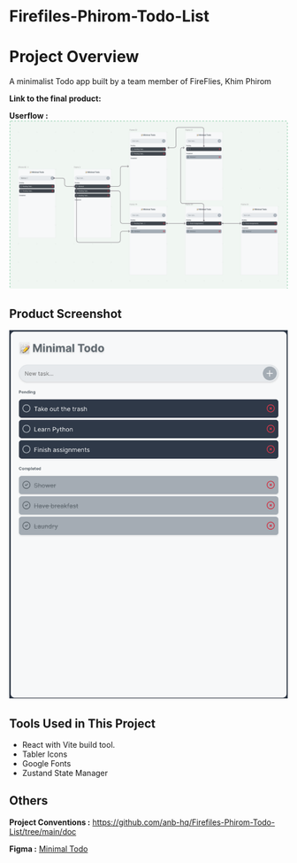 # Firefiles-Phirom-Todo-List

# Project Overview

A minimalist Todo app built by a team member of FireFlies, Khim Phirom

**Link to the final product:** 


**Userflow :** 
![\[Title\](doc/style-guide.md)](<public/Screenshot 2023-09-01 at 4.16.18 PM.png>)

## Product Screenshot
![Alt text](<public/Screenshot 2023-09-01 at 4.24.19 PM.png>)

## Tools Used in This Project
- React with Vite build tool.
- Tabler Icons
- Google Fonts
- Zustand State Manager

## Others

**Project Conventions :** https://github.com/anb-hq/Firefiles-Phirom-Todo-List/tree/main/doc

**Figma :** [Minimal Todo](https://www.figma.com/file/XG9JSEqIbhJy702vxHeURA/Minimal-Todo?type=design&node-id=0%3A1&mode=design&t=D108t7PHjfzszUsY-1)